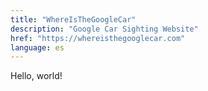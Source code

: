 ```yaml
---
title: "WhereIsTheGoogleCar"
description: "Google Car Sighting Website"
href: "https://whereisthegooglecar.com"
language: es
---
```


Hello, world!
